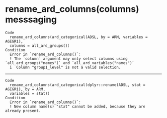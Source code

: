 # rename_ard_columns(columns) messsaging

    Code
      rename_ard_columns(ard_categorical(ADSL, by = ARM, variables = AGEGR1),
      columns = all_ard_groups())
    Condition
      Error in `rename_ard_columns()`:
      ! The `column` argument may only select columns using `all_ard_groups("names")` and `all_ard_variables("names")`
      i  Column "group1_level" is not a valid selection.

---

    Code
      rename_ard_columns(ard_categorical(dplyr::rename(ADSL, stat = AGEGR1), by = ARM,
      variables = stat))
    Condition
      Error in `rename_ard_columns()`:
      ! New column name(s) "stat" cannot be added, because they are already present.

